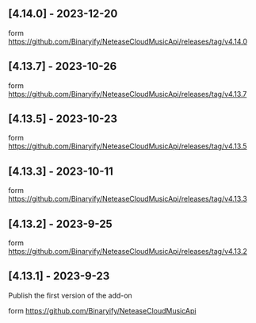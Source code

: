 ## [4.14.0] - 2023-12-20
form https://github.com/Binaryify/NeteaseCloudMusicApi/releases/tag/v4.14.0

## [4.13.7] - 2023-10-26
form https://github.com/Binaryify/NeteaseCloudMusicApi/releases/tag/v4.13.7

## [4.13.5] - 2023-10-23
form https://github.com/Binaryify/NeteaseCloudMusicApi/releases/tag/v4.13.5

## [4.13.3] - 2023-10-11
form https://github.com/Binaryify/NeteaseCloudMusicApi/releases/tag/v4.13.3

## [4.13.2] - 2023-9-25
form https://github.com/Binaryify/NeteaseCloudMusicApi/releases/tag/v4.13.2

## [4.13.1] - 2023-9-23

Publish the first version of the add-on

form https://github.com/Binaryify/NeteaseCloudMusicApi
